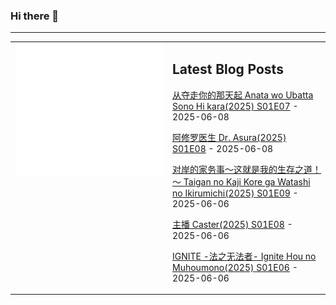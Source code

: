 ### Hi there 👋

<!--
**etng/etng** is a ✨ _special_ ✨ repository because its `README.md` (this file) appears on your GitHub profile.

Here are some ideas to get you started:

- 🔭 I’m currently working on ...
- 🌱 I’m currently learning ...
- 👯 I’m looking to collaborate on ...
- 🤔 I’m looking for help with ...
- 💬 Ask me about ...
- 📫 How to reach me: ...
- 😄 Pronouns: ...
- ⚡ Fun fact: ...
-->


---

<table>
<tr>
<td valign="top" width="50%">
<img src="metrics.svg" alt="Metric" />
</td>
<td valign="top" width="50%">

## Latest Blog Posts
<!-- blog start -->
[从夺走你的那天起 Anata wo Ubatta Sono Hi kara(2025) S01E07](http://www.fanxinzhui.com/rr/2623#S01E07) - 2025-06-08

[阿修罗医生 Dr. Asura(2025) S01E08](http://www.fanxinzhui.com/rr/2619#S01E08) - 2025-06-08

[对岸的家务事～这就是我的生存之道！～ Taigan no Kaji Kore ga Watashi no Ikirumichi(2025) S01E09](http://www.fanxinzhui.com/rr/2615#S01E09) - 2025-06-06

[主播 Caster(2025) S01E08](http://www.fanxinzhui.com/rr/2618#S01E08) - 2025-06-06

[IGNITE -法之无法者- Ignite Hou no Muhoumono(2025) S01E06](http://www.fanxinzhui.com/rr/2621#S01E06) - 2025-06-06
<!-- blog end -->

</td></tr></table>

